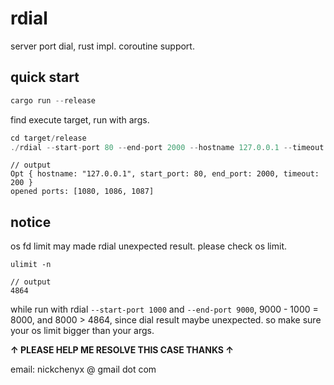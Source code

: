 # rdial
server port dial, rust impl. coroutine support.

## quick start

```rust
cargo run --release
```

find execute target, run with args.

```rust
cd target/release
./rdial --start-port 80 --end-port 2000 --hostname 127.0.0.1 --timeout 200
```

```shell
// output
Opt { hostname: "127.0.0.1", start_port: 80, end_port: 2000, timeout: 200 }
opened ports: [1080, 1086, 1087]
```

## notice

os fd limit may made rdial unexpected result. please check os limit.

```shell
ulimit -n
```

```shell
// output
4864
```

while run with rdial `--start-port 1000` and `--end-port 9000`, 9000 - 1000 = 8000, and 8000 > 4864, since dial result maybe unexpected.
so make sure your os limit bigger than your args.

**↑ PLEASE HELP ME RESOLVE THIS CASE THANKS ↑**

email: nickchenyx @ gmail dot com
